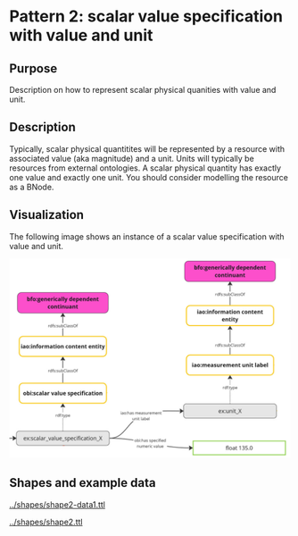 # Pattern 2: scalar value specification with value and unit
## Purpose
Description on how to represent scalar physical quanities with value and unit.

## Description
Typically, scalar physical quantitites will be represented by a resource with associated 
value (aka magnitude) and a unit. Units will typically be resources from external ontologies. 
A scalar physical quantity has exactly one value and exactly one unit. 
You should consider modelling the resource as a BNode.


## Visualization
The following image shows an instance of a scalar value specification with value and unit. 

<img src="https://raw.githubusercontent.com/materialdigital/core-ontology/develop-3.0.0/patterns/pattern2.png" alt="pattern2 image" width="750"/>
          
## Shapes and example data
[../shapes/shape2-data1.ttl](../shapes/shape2-data1.ttl)

[../shapes/shape2.ttl](../shapes/shape2.ttl)


